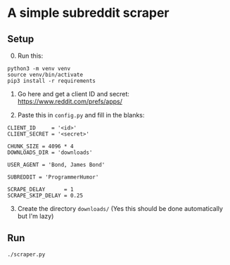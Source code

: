 # A simple subreddit scraper


## Setup

0. Run this:
```
python3 -m venv venv
source venv/bin/activate
pip3 install -r requirements
```

1. Go here and get a client ID and secret: https://www.reddit.com/prefs/apps/

2. Paste this in `config.py` and fill in the blanks:
```
CLIENT_ID     = '<id>'
CLIENT_SECRET = '<secret>'

CHUNK_SIZE = 4096 * 4
DOWNLOADS_DIR = 'downloads'

USER_AGENT = 'Bond, James Bond'

SUBREDDIT = 'ProgrammerHumor'

SCRAPE_DELAY      = 1
SCRAPE_SKIP_DELAY = 0.25
```

3. Create the directory `downloads/` (Yes this should be done automatically but I'm lazy)


## Run

```
./scraper.py
```
